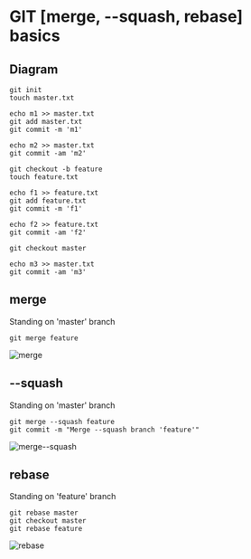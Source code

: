 # GIT [merge, --squash, rebase] basics

## Diagram
```
git init
touch master.txt

echo m1 >> master.txt
git add master.txt
git commit -m 'm1'

echo m2 >> master.txt
git commit -am 'm2'

git checkout -b feature
touch feature.txt

echo f1 >> feature.txt
git add feature.txt
git commit -m 'f1'

echo f2 >> feature.txt
git commit -am 'f2'

git checkout master

echo m3 >> master.txt
git commit -am 'm3'
```

## merge
Standing on 'master' branch
```
git merge feature
```
![merge](https://user-images.githubusercontent.com/85419447/192778815-cd30d299-ea37-4d21-b3a1-4ba7d46b176d.png)

## --squash
Standing on 'master' branch
```
git merge --squash feature
git commit -m "Merge --squash branch 'feature'"
```
![merge--squash](https://user-images.githubusercontent.com/85419447/192778799-d04ca5af-395f-415c-a574-48df21a84d51.png)

## rebase
Standing on 'feature' branch
```
git rebase master
git checkout master
git rebase feature
```
![rebase](https://user-images.githubusercontent.com/85419447/192778757-afc2950d-92fc-47f3-bdee-b7d2c435839e.png)
